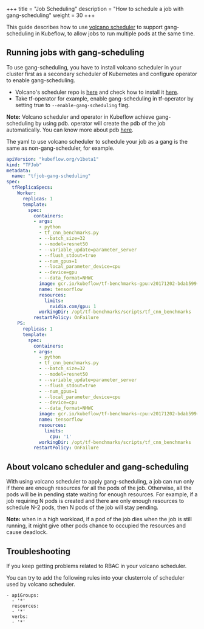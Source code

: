 +++
title = "Job Scheduling"
description = "How to schedule a job with gang-scheduling"
weight = 30
+++

This guide describes how to use [volcano scheduler](https://github.com/volcano-sh/scheduler) to support gang-scheduling in 
Kubeflow, to allow jobs to run multiple pods at the same time.

## Running jobs with gang-scheduling
To use gang-scheduling, you have to install volcano scheduler in your cluster first as a secondary scheduler of Kubernetes and configure operator to enable gang-scheduling. 

* Volcano's scheduler repo is [here](https://github.com/volcano-sh/scheduler)  and check how to install it [here](https://github.com/volcano-sh/volcano).
* Take tf-operator for example, enable gang-scheduling in tf-operator by setting true to `--enable-gang-scheduling` flag.

**Note:** Volcano scheduler and operator in Kubeflow achieve gang-scheduling by using pdb. operator will create the pdb of the job automatically. You can know more about pdb [here](https://kubernetes.io/docs/tasks/run-application/configure-pdb/).

The yaml to use volcano scheduler to schedule your job as a gang is the same as non-gang-scheduler, for example.

```yaml
apiVersion: "kubeflow.org/v1beta1"
kind: "TFJob"
metadata:
  name: "tfjob-gang-scheduling"
spec:
  tfReplicaSpecs:
    Worker:
      replicas: 1
      template:
        spec:
          containers:
          - args:
            - python
            - tf_cnn_benchmarks.py
            - --batch_size=32
            - --model=resnet50
            - --variable_update=parameter_server
            - --flush_stdout=true
            - --num_gpus=1
            - --local_parameter_device=cpu
            - --device=gpu
            - --data_format=NHWC
            image: gcr.io/kubeflow/tf-benchmarks-gpu:v20171202-bdab599-dirty-284af3
            name: tensorflow
            resources:
              limits:
                nvidia.com/gpu: 1
            workingDir: /opt/tf-benchmarks/scripts/tf_cnn_benchmarks
          restartPolicy: OnFailure
    PS:
      replicas: 1
      template:
        spec:
          containers:
          - args:
            - python
            - tf_cnn_benchmarks.py
            - --batch_size=32
            - --model=resnet50
            - --variable_update=parameter_server
            - --flush_stdout=true
            - --num_gpus=1
            - --local_parameter_device=cpu
            - --device=cpu
            - --data_format=NHWC
            image: gcr.io/kubeflow/tf-benchmarks-cpu:v20171202-bdab599-dirty-284af3
            name: tensorflow
            resources:
              limits:
                cpu: '1'
            workingDir: /opt/tf-benchmarks/scripts/tf_cnn_benchmarks
          restartPolicy: OnFailure
```

## About volcano scheduler and gang-scheduling
With using volcano scheduler to apply gang-scheduling, a job can run only if there are enough resources for all the pods of the job. Otherwise, all the pods will be in pending state waiting for enough resources. For example, if a job requiring N pods is created and there are only enough resources to schedule N-2 pods, then N pods of the job will stay pending.

**Note:** when in a high workload, if a pod of the job dies when the job is still running, it might give other pods chance to occupied the resources and cause deadlock. 

## Troubleshooting 

If you keep getting problems related to RBAC in your volcano scheduler.

You can try to add the following rules into your clusterrole of scheduler used by volcano scheduler.
```
- apiGroups:
  - '*'
  resources:
  - '*'
  verbs:
  - '*'
```
